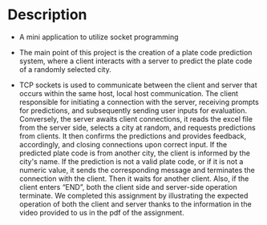 # Description
- A mini application to utilize socket programming

- The main point of this project is the creation of a plate code prediction system, where a client interacts with a server to predict the plate code of a randomly selected city. 

- TCP sockets is used to communicate between the client and server that occurs within the same host, local host communication. The client responsible for initiating a connection with the server, receiving prompts for predictions, and subsequently sending user inputs for evaluation. Conversely, the server awaits client connections, it reads the excel file from the server side, selects a city at random, and requests predictions from clients. It then confirms the predictions and provides feedback, accordingly, and closing connections upon correct input. If the predicted plate code is from another city, the client is informed by the city's name. If the prediction is not a valid plate code, or if it is not a numeric value, it sends the corresponding message and terminates the connection with the client. Then it waits for another client. Also, if the client enters “END”, both the client side and server-side operation terminate. We completed this assignment by illustrating the expected operation of both the client and server thanks to the information in the video provided to us in the pdf of the assignment.
